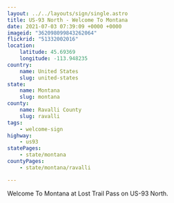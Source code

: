 ```yaml
---
layout: ../../layouts/sign/single.astro
title: US-93 North - Welcome To Montana
date: 2021-07-03 07:39:09 +0000 +0000
imageid: "362098099843262064"
flickrid: "51332002016"
location:
    latitude: 45.69369
    longitude: -113.948235
country:
    name: United States
    slug: united-states
state:
    name: Montana
    slug: montana
county:
    name: Ravalli County
    slug: ravalli
tags:
    - welcome-sign
highway:
    - us93
statePages:
    - state/montana
countyPages:
    - state/montana/ravalli

---
```

Welcome To Montana at Lost Trail Pass on US-93 North.
